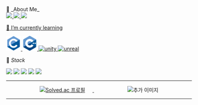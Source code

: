 <div align="left">
📱 _About Me_ 
<br>
<a href="https://www.instagram.com/performeru/"> <img src="https://img.shields.io/badge/instagram-E4405F?style=flat&logo=instagram&logoColor=white&link=https://www.instagram.com/performeru/"/> </a> <a href="https://twitter.com/presidentpar"> <img src="https://img.shields.io/badge/twitter-1DA1F2?style=flat&logo=twitter&logoColor=white&link=1DA1F2"/> </a> <a href="https://blog.naver.com/performeru"> <img src="https://img.shields.io/badge/naver-03C75A?style=flat&logo=naver&logoColor=white&link=https://blog.naver.com/performeru"/> 

 <br>
 
🌱 I’m currently learning 

<p align="left"> <a href="https://www.cprogramming.com/" target="_blank" rel="noreferrer"> <img src="https://raw.githubusercontent.com/devicons/devicon/master/icons/c/c-original.svg" alt="c" width="40" height="40"/> </a> <a href="https://www.w3schools.com/cpp/" target="_blank" rel="noreferrer"> <img src="https://raw.githubusercontent.com/devicons/devicon/master/icons/cplusplus/cplusplus-original.svg" alt="cplusplus" width="40" height="40"/> </a> <a href="https://www.photoshop.com/en" target="_blank" rel="noreferrer"> <img src="https://www.vectorlogo.zone/logos/unity3d/unity3d-icon.svg" alt="unity" width="40" height="40"/> </a> <a href="https://unrealengine.com/" target="_blank" rel="noreferrer"> <img src="https://raw.githubusercontent.com/kenangundogan/fontisto/036b7eca71aab1bef8e6a0518f7329f13ed62f6b/icons/svg/brand/unreal-engine.svg" alt="unreal" width="40" height="40"/> </a> </p>


📒 _Stack_ 


<img src="https://img.shields.io/badge/c-A8B9CC?style=for-the-badge&logo=c&logoColor=white"> 
<img src="https://img.shields.io/badge/c++-00599C?style=for-the-badge&logo=c%2B%2B&logoColor=white"> 
<img src="https://img.shields.io/badge/github-181717?style=for-the-badge&logo=github&logoColor=white"> <img src="https://img.shields.io/badge/notion-000000?style=for-the-badge&logo=notion&logoColor=white"> <img src="https://img.shields.io/badge/visualstudio-5C2D91?style=for-the-badge&logo=visualstudio&logoColor=white">



___

  <p align="center">
  <a href="https://solved.ac/performeru">
    <img src="http://mazassumnida.wtf/api/v2/generate_badge?boj=performeru" alt="Solved.ac 프로필" style="margin-right: 20px;" />
  </a> <span>&nbsp;&nbsp;&nbsp;&nbsp;&nbsp;&nbsp;&nbsp;&nbsp;&nbsp;&nbsp;&nbsp;&nbsp;&nbsp;&nbsp;&nbsp;&nbsp;&nbsp;&nbsp;&nbsp;&nbsp;&nbsp;&nbsp;</span>
  <img src="http://mazandi.herokuapp.com/api?handle=performeru&theme=warm" alt="추가 이미지" />
</p>

___


